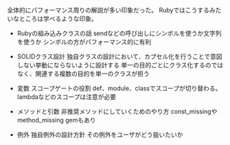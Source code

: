 全体的にパフォーマンス周りの解説が多い印象だった。
Rubyではこうするみたいなところは学べるような印象。

- Rubyの組み込みクラスの話
  sendなどの呼び出しにシンボルを使うか文字列を使うか
  シンボルの方がパフォーマンス的に有利

- SOLIDクラス設計
  独自クラスの設計において、カプセル化を行うことで意図しない挙動にならないように設計する
  単一の目的ごとにクラス化するのではなく、関連する複数の目的を単一のクラスが担う

- 変数
  スコープゲートの役割
  def、module、classでスコープが切り替わる。
  lambdaなどのスコープは注意が必要

- メソッドと引数
  非推奨メソッドにしていくためのやり方 const_missingやmethod_missing
  gemもあり

- 例外
  独自例外の設計方針
  その例外をユーザがどう扱いたいか

